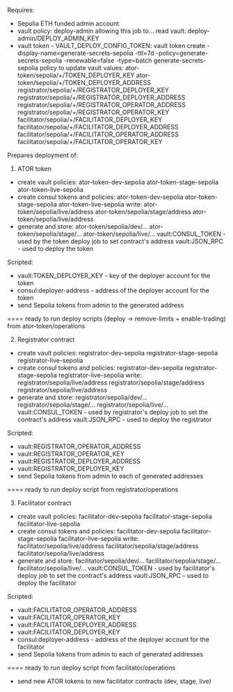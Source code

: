  Requires:
 + Sepolia ETH funded admin account
 + vault policy: deploy-admin allowing this job to...
       read vault: deploy-admin/DEPLOY_ADMIN_KEY
 + vault token - VAULT_DEPLOY_CONFIG_TOKEN: 
       vault token create -display-name=generate-secrets-sepolia -ttl=7d -policy=generate-secrets-sepolia -renewable=false -type=batch
       generate-secrets-sepolia policy to update vault values:
           ator-token/sepolia/+/TOKEN_DEPLOYER_KEY
           ator-token/sepolia/+/TOKEN_DEPLOYER_ADDRESS
           registrator/sepolia/+/REGISTRATOR_DEPLOYER_KEY
           registrator/sepolia/+/REGISTRATOR_DEPLOYER_ADDRESS
           registrator/sepolia/+/REGISTRATOR_OPERATOR_ADDRESS
           registrator/sepolia/+/REGISTRATOR_OPERATOR_KEY
           facilitator/sepolia/+/FACILITATOR_DEPLOYER_KEY
           facilitator/sepolia/+/FACILITATOR_DEPLOYER_ADDRESS
           facilitator/sepolia/+/FACILITATOR_OPERATOR_ADDRESS
           facilitator/sepolia/+/FACILITATOR_OPERATOR_KEY
   
 Prepares deployment of:
 1. ATOR token
 - create vault policies: ator-token-dev-sepolia ator-token-stage-sepolia ator-token-live-sepolia
 - create consul tokens and policies: ator-token-dev-sepolia ator-token-stage-sepolia ator-token-live-sepolia
       write: ator-token/sepolia/live/address ator-token/sepolia/stage/address ator-token/sepolia/live/address
 - generate and store: ator-token/sepolia/dev/... ator-token/sepolia/stage/... ator-token/sepolia/live/...
   vault:CONSUL_TOKEN - used by the token deploy job to set contract's address
   vault:JSON_RPC - used to deploy the token
 
 Scripted:
 * vault:TOKEN_DEPLOYER_KEY - key of the deployer account for the token
 * consul:deployer-address - address of the deployer account for the token
 * send Sepolia tokens from admin to the generated address

 ==== ready to run deploy scripts (deploy -> remove-limits + enable-trading) from ator-token/operations

 2. Registrator contract
 - create vault policies: registrator-dev-sepolia registrator-stage-sepolia registrator-live-sepolia
 - create consul tokens and policies: registrator-dev-sepolia registrator-stage-sepolia registrator-live-sepolia
       write: registrator/sepolia/live/address registrator/sepolia/stage/address registrator/sepolia/live/address
 - generate and store: registrator/sepolia/dev/... registrator/sepolia/stage/... registrator/sepolia/live/...
   vault:CONSUL_TOKEN - used by registrator's deploy job to set the contract's address
   vault:JSON_RPC - used to deploy the registrator

 Scripted:
 * vault:REGISTRATOR_OPERATOR_ADDRESS
 * vault:REGISTRATOR_OPERATOR_KEY
 * vault:REGISTRATOR_DEPLOYER_ADDRESS
 * vault:REGISTRATOR_DEPLOYER_KEY
 * send Sepolia tokens from admin to each of generated addresses

 ==== ready to run deploy script from registrator/operations
 
 3. Facilitator contract
 - create vault policies: facilitator-dev-sepolia facilitator-stage-sepolia facilitator-live-sepolia
 - create consul tokens and policies: facilitator-dev-sepolia facilitator-stage-sepolia facilitator-live-sepolia
       write: facilitator/sepolia/live/address facilitator/sepolia/stage/address facilitator/sepolia/live/address
 - generate and store: facilitator/sepolia/dev/... facilitator/sepolia/stage/... facilitator/sepolia/live/...
   vault:CONSUL_TOKEN - used by facilitator's deploy job to set the contract's address
   vault:JSON_RPC - used to deploy the facilitator

 Scripted:
 * vault:FACILITATOR_OPERATOR_ADDRESS
 * vault:FACILITATOR_OPERATOR_KEY
 * vault:FACILITATOR_DEPLOYER_ADDRESS
 * vault:FACILITATOR_DEPLOYER_KEY
 * consul:deployer-address - address of the deployer account for the facilitator
 * send Sepolia tokens from admin to each of generated addresses

 ==== ready to run deploy script from facilitator/operations
 - send new ATOR tokens to new facilitator contracts (dev, stage, live)